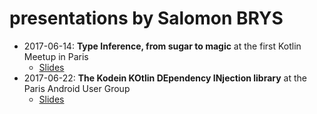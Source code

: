 # presentations by Salomon BRYS

* 2017-06-14: **Type Inference, from sugar to magic** at the first Kotlin Meetup in Paris
    - [Slides](https://salomonbrys.github.io/presentations/2017-06-14/2017-06-14.html)
* 2017-06-22: **The Kodein KOtlin DEpendency INjection library** at the Paris Android User Group
    - [Slides](https://salomonbrys.github.io/presentations/2017-06-22/2017-06-22.html)
